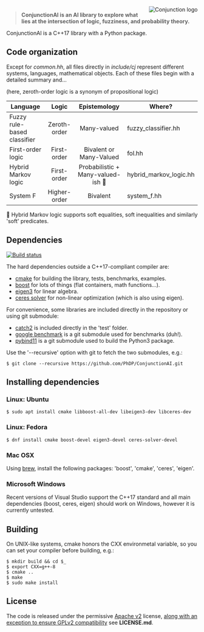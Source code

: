 <img src='http://phdp.github.io/images/cj-200.png' alt='Conjunction logo' align='right'/>

> **ConjunctionAI is an AI library to explore what lies at the intersection of logic, fuzziness, and
probability theory.**

ConjunctionAI is a C++17 library with a Python package.

## Code organization

Except for *common.hh*, all files directly in *include/cj* represent different systems, languages,
mathematical objects. Each of these files begin with a detailed summary and...

(here, zeroth-order logic is a synonym of propositional logic)

| Language                           | Logic         | Epistemology                              | Where?                     |
| ---------------------------------- |:-------------:| :---------------------------------------: | -------------------------- |
| Fuzzy rule-based classifier        | Zeroth-order  | Many-valued                               | fuzzy_classifier.hh        |
| First-order logic                  | First-order   | Bivalent or Many-Valued                   | fol.hh                     |
| Hybrid Markov logic                | First-order   | Probabilistic + Many-valued-ish :star2:   | hybrid_markov_logic.hh     |
| System F                           | Higher-order  | Bivalent                                  | system_f.hh                |

:star2: Hybrid Markov logic supports soft equalities, soft inequalities and similarly 'soft'
predicates.

## Dependencies
[![Build status](https://travis-ci.org/PhDP/ConjunctionAI.svg?branch=master)](https://travis-ci.org/PhDP/ConjunctionAI)

The hard dependencies outside a C++17-compliant compiler are:

* [cmake](https://cmake.org/) for building the library, tests, benchmarks, examples.
* [boost](https://www.boost.org/) for lots of things (flat containers, math functions...).
* [eigen3](http://eigen.tuxfamily.org/) for linear algebra.
* [ceres solver](http://ceres-solver.org/) for non-linear optimization (which is also using eigen).

For convenience, some libraries are included directly in the repository or using git submodule:

* [catch2](https://github.com/catchorg/Catch2/) is included directly in the 'test' folder.
* [google benchmark](https://github.com/google/benchmark/) is a git submodule used for benchmarks (duh!).
* [pybind11](https://github.com/pybind/pybind11/) is a git submodule used to build the Python3 package.

Use the '--recursive' option with git to fetch the two submodules, e.g.:

    $ git clone --recursive https://github.com/PhDP/ConjunctionAI.git

## Installing dependencies

### Linux: Ubuntu

    $ sudo apt install cmake libboost-all-dev libeigen3-dev libceres-dev

### Linux: Fedora

    $ dnf install cmake boost-devel eigen3-devel ceres-solver-devel

### Mac OSX

Using [brew](https://brew.sh/), install the following packages: 'boost',
'cmake', 'ceres', 'eigen'.

### Microsoft Windows

Recent versions of Visual Studio support the C++17 standard and all main dependencies (boost,
ceres, eigen) should work on Windows, however it is currently untested.

## Building

On UNIX-like systems, cmake honors the CXX environmetal variable, so you can set your compiler
before building, e.g.:

    $ mkdir build && cd $_
    $ export CXX=g++-8
    $ cmake ..
    $ make
    $ sudo make install

## License

The code is released under the permissive [Apache v2](http://www.apache.org/licenses/LICENSE-2.0)
license, [along with an exception to ensure GPLv2 compatibility](https://lwn.net/Articles/701155/) see
**LICENSE.md**.
